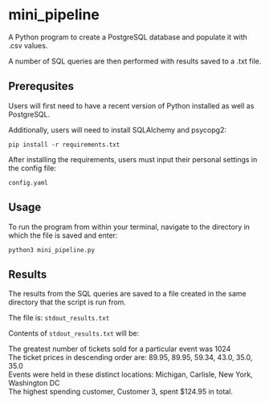 # mini_pipeline
A Python program to create a PostgreSQL database and populate it with .csv values. 

A number of SQL queries are then performed with results saved to a .txt file.

## Prerequsites
Users will first need to have a recent version of Python installed as well as PostgreSQL.

Additionally, users will need to install SQLAlchemy and psycopg2:

```pip install -r requirements.txt```

After installing the requirements, users must input their personal settings in the config file:

```config.yaml```

## Usage
To run the program from within your terminal, navigate to the directory in which the file is saved and enter:

```python3 mini_pipeline.py```

## Results
The results from the SQL queries are saved to a file created in the same directory that the script is run from.

The file is:
```stdout_results.txt```

Contents of ```stdout_results.txt``` will be:

The greatest number of tickets sold for a particular event was 1024 \
The ticket prices in descending order are: 89.95, 89.95, 59.34, 43.0, 35.0, 35.0 \
Events were held in these distinct locations: Michigan, Carlisle, New York, Washington DC \
The highest spending customer, Customer 3, spent $124.95 in total. 
